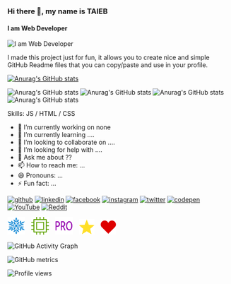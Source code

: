 ### Hi there 👋, my name is TAIEB
#### I am Web Developer
![I am Web Developer](https://arturssmirnovs.github.io/github-profile-readme-generator/images/banner.png)

I made this project just for fun, it allows you to create nice and simple GitHub Readme files that you can copy/paste and use in your profile.

[![Anurag's GitHub stats](https://github-readme-stats.vercel.app/api?username=Taiebkhan735)](https://github.com/Taiebkhan735/github-readme-stats)

![Anurag's GitHub stats](https://github-readme-stats.vercel.app/api?username=Taiebkhan735&hide=contribs,prs)
![Anurag's GitHub stats](https://github-readme-stats.vercel.app/api?username=Taiebkhan735&count_private=true)
![Anurag's GitHub stats](https://github-readme-stats.vercel.app/api?username=Taiebkhan735&show_icons=true)
![Anurag's GitHub stats](https://github-readme-stats.vercel.app/api?username=Taiebkhan735&show_icons=true&theme=radical)

Skills:  JS / HTML / CSS

- 🔭 I’m currently working on none 
- 🌱 I’m currently learning .... 
- 👯 I’m looking to collaborate on .... 
- 🤔 I’m looking for help with .... 
- 💬 Ask me about ?? 
- 📫 How to reach me: ... 
- 😄 Pronouns: ... 
- ⚡ Fun fact: ... 


[<img src='https://cdn.jsdelivr.net/npm/simple-icons@3.0.1/icons/github.svg' alt='github' height='40'>](https://github.com/https://github.com/Taiebkhan735)  [<img src='https://cdn.jsdelivr.net/npm/simple-icons@3.0.1/icons/linkedin.svg' alt='linkedin' height='40'>](https://www.linkedin.com/in/https://www.linkedin.com/in/taieb-khan-b22a8121a//)  [<img src='https://cdn.jsdelivr.net/npm/simple-icons@3.0.1/icons/facebook.svg' alt='facebook' height='40'>](https://www.facebook.com/https://www.facebook.com/profile.php?id=100006395766856)  [<img src='https://cdn.jsdelivr.net/npm/simple-icons@3.0.1/icons/instagram.svg' alt='instagram' height='40'>](https://www.instagram.com/https://www.instagram.com/taieb735//)  [<img src='https://cdn.jsdelivr.net/npm/simple-icons@3.0.1/icons/twitter.svg' alt='twitter' height='40'>](https://twitter.com/https://twitter.com/TaiebKhan735)  [<img src='https://cdn.jsdelivr.net/npm/simple-icons@3.0.1/icons/codepen.svg' alt='codepen' height='40'>](https://codepen.io/.)  [<img src='https://cdn.jsdelivr.net/npm/simple-icons@3.0.1/icons/youtube.svg' alt='YouTube' height='40'>](https://www.youtube.com/channel/.)  [<img src='https://cdn.jsdelivr.net/npm/simple-icons@3.0.1/icons/reddit.svg' alt='Reddit' height='40'>](https://www.reddit.com/user/.)  

<a href='https://archiveprogram.github.com/'><img src='https://raw.githubusercontent.com/acervenky/animated-github-badges/master/assets/acbadge.gif' width='40' height='40'></a> <a href='https://docs.github.com/en/developers'><img src='https://raw.githubusercontent.com/acervenky/animated-github-badges/master/assets/devbadge.gif' width='40' height='40'></a> <a href='https://github.com/pricing'><img src='https://raw.githubusercontent.com/acervenky/animated-github-badges/master/assets/pro.gif' width='40' height='40'></a> <a href='https://stars.github.com/'><img src='https://raw.githubusercontent.com/acervenky/animated-github-badges/master/assets/starbadge.gif' width='35' height='35'></a> <a href='https://docs.github.com/en/github/supporting-the-open-source-community-with-github-sponsors'><img src='https://raw.githubusercontent.com/acervenky/animated-github-badges/master/assets/sponsorbadge.gif' width='35' height='35'></a> 

![GitHub Activity Graph](https://activity-graph.herokuapp.com/graph?username=https://github.com/Taiebkhan735)  

![GitHub metrics](https://metrics.lecoq.io/https://github.com/Taiebkhan735)  

![Profile views](https://gpvc.arturio.dev/https://github.com/Taiebkhan735)  
